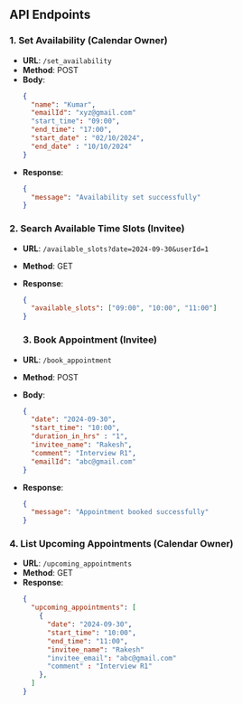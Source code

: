 ## API Endpoints

### 1. Set Availability (Calendar Owner)

- **URL**: `/set_availability`
- **Method**: POST
- **Body**: 
  ```json
  {
    "name": "Kumar",
    "emailId": "xyz@gmail.com"
    "start_time": "09:00",
    "end_time": "17:00",
    "start_date" : "02/10/2024",
    "end_date" : "10/10/2024"
  }

- **Response**:
  ```json
  {
    "message": "Availability set successfully"
  }
  ```

### 2. Search Available Time Slots (Invitee)

- **URL**: `/available_slots?date=2024-09-30&userId=1`
- **Method**: GET
- **Response**:
  ```json
  {
    "available_slots": ["09:00", "10:00", "11:00"]
  }
  ```
  ### 3. Book Appointment (Invitee)

- **URL**: `/book_appointment`
- **Method**: POST
- **Body**:
  ```json
  {
    "date": "2024-09-30",
    "start_time": "10:00",
    "duration_in_hrs" : "1",
    "invitee_name": "Rakesh",
    "comment": "Interview R1",
    "emailId": "abc@gmail.com"
  }
  ```
- **Response**:
  ```json
  {
    "message": "Appointment booked successfully"
  }

### 4. List Upcoming Appointments (Calendar Owner)

- **URL**: `/upcoming_appointments`
- **Method**: GET
- **Response**:
  ```json
  {
    "upcoming_appointments": [
      {
        "date": "2024-09-30",
        "start_time": "10:00",
        "end_time": "11:00",
        "invitee_name": "Rakesh"
        "invitee_email": "abc@gmail.com"
        "comment" : "Interview R1" 
      },
    ]
  }